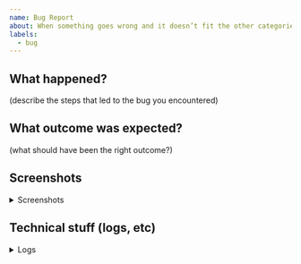 ```yaml
---
name: Bug Report
about: When something goes wrong and it doesn’t fit the other categories 😣
labels:
  - bug
---
```


## What happened?

(describe the steps that led to the bug you encountered)

## What outcome was expected?

(what should have been the right outcome?)

## Screenshots

<details>
<summary>Screenshots</summary>

- (if you have screenshots, please paste them here. If not, you can delete from `<details>` to `</detail>`)

</details>

## Technical stuff (logs, etc)

<details>
<summary>Logs</summary>

```
(If you have logs to provide, please paste them here. If not, you can delete from `<details>` to `</detail>`)
```

</details>

